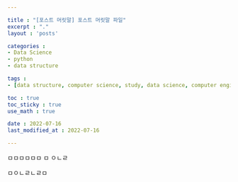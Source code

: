 ```yaml
---

title : "[포스트 머릿말] 포스트 머릿말 파일"
excerpt : "."
layout : 'posts'

categories : 
- Data Science
- python
- data structure

tags : 
- [data structure, computer science, study, data science, computer engineering]

toc : true 
toc_sticky : true 
use_math : true

date : 2022-07-16
last_modified_at : 2022-07-16

---
```

ㅁㅁㅁㅁㅁㅁ
ㅁ
ㅇㄴㄹ



ㅁㅇㄴㄹㄴㄹㅁ




